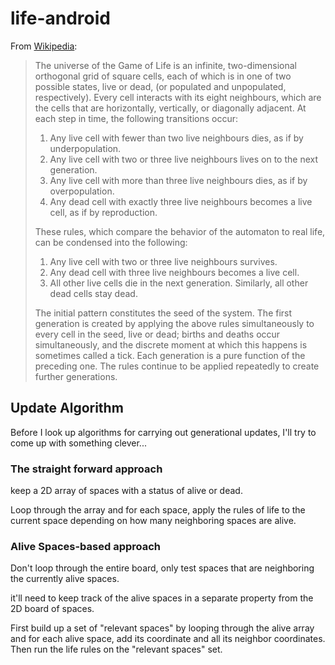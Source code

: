 # life-android
From [Wikipedia](https://en.wikipedia.org/wiki/Conway%27s_Game_of_Life#Rules):

> The universe of the Game of Life is an infinite, two-dimensional orthogonal grid of square cells, each of which is in one of two possible states, live or dead, (or populated and unpopulated, respectively). Every cell interacts with its eight neighbours, which are the cells that are horizontally, vertically, or diagonally adjacent. At each step in time, the following transitions occur:
> 1. Any live cell with fewer than two live neighbours dies, as if by underpopulation.
> 2. Any live cell with two or three live neighbours lives on to the next generation.
> 3. Any live cell with more than three live neighbours dies, as if by overpopulation.
> 4. Any dead cell with exactly three live neighbours becomes a live cell, as if by reproduction.
>
> These rules, which compare the behavior of the automaton to real life, can be condensed into the following:
> 1. Any live cell with two or three live neighbours survives.
> 2. Any dead cell with three live neighbours becomes a live cell.
> 3. All other live cells die in the next generation. Similarly, all other dead cells stay dead.
>
> The initial pattern constitutes the seed of the system. The first generation is created by applying the above rules simultaneously to every cell in the seed, live or dead; births and deaths occur simultaneously, and the discrete moment at which this happens is sometimes called a tick. Each generation is a pure function of the preceding one. The rules continue to be applied repeatedly to create further generations.


## Update Algorithm
Before I look up algorithms for carrying out generational updates, I'll try to come up with something clever...

### The straight forward approach
keep a 2D array of spaces with a status of alive or dead.

Loop through the array and for each space, apply the rules of life to the current space depending on how many neighboring spaces are alive.

### Alive Spaces-based approach
Don't loop through the entire board, only test spaces that are neighboring the currently alive spaces.  

it'll need to keep track of the alive spaces in a separate property from the 2D board of spaces. 

First build up a set of "relevant spaces" by looping through the alive array and for each alive space, add its coordinate and all its neighbor coordinates.  Then run the life rules on the "relevant spaces" set.  

